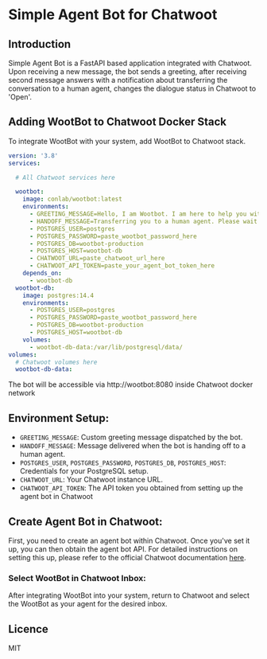 # Simple Agent Bot for Chatwoot

## Introduction

Simple Agent Bot is a FastAPI based application integrated with Chatwoot. Upon receiving a new message, the bot sends a greeting, after receiving second message answers with a notification about transferring the conversation to a human agent, changes the dialogue status in Chatwoot to 'Open'.

## Adding WootBot to Chatwoot Docker Stack

To integrate WootBot with your system, add WootBot to Chatwoot stack. 

```yaml
version: '3.8'
services:

  # All Chatwoot services here

  wootbot:
    image: conlab/wootbot:latest
    environments:
      - GREETING_MESSAGE=Hello, I am Wootbot. I am here to help you with your queries. How can I help you today?
      - HANDOFF_MESSAGE=Transferring you to a human agent. Please wait.
      - POSTGRES_USER=postgres
      - POSTGRES_PASSWORD=paste_wootbot_password_here
      - POSTGRES_DB=wootbot-production
      - POSTGRES_HOST=wootbot-db
      - CHATWOOT_URL=paste_chatwoot_url_here
      - CHATWOOT_API_TOKEN=paste_your_agent_bot_token_here
    depends_on:
      - wootbot-db
  wootbot-db:
    image: postgres:14.4
    environments:
      - POSTGRES_USER=postgres
      - POSTGRES_PASSWORD=paste_wootbot_password_here
      - POSTGRES_DB=wootbot-production
      - POSTGRES_HOST=wootbot-db
    volumes:
      - wootbot-db-data:/var/lib/postgresql/data/
volumes:
  # Chatwoot volumes here
  wootbot-db-data:
```

The bot will be accessible via http://wootbot:8080 inside Chatwoot docker network

## Environment Setup:

- `GREETING_MESSAGE`: Custom greeting message dispatched by the bot.
- `HANDOFF_MESSAGE`: Message delivered when the bot is handing off to a human agent.
- `POSTGRES_USER`, `POSTGRES_PASSWORD`, `POSTGRES_DB`, `POSTGRES_HOST`: Credentials for your PostgreSQL setup.
- `CHATWOOT_URL`: Your Chatwoot instance URL.
- `CHATWOOT_API_TOKEN`: The API token you obtained from setting up the agent bot in Chatwoot

## Create Agent Bot in Chatwoot:

First, you need to create an agent bot within Chatwoot. Once you've set it up, you can then obtain the agent bot API. For detailed instructions on setting this up, please refer to the official Chatwoot documentation [here](https://www.chatwoot.com/docs/product/others/agent-bots).


### Select WootBot in Chatwoot Inbox:

After integrating WootBot into your system, return to Chatwoot and select the WootBot as your agent for the desired inbox.

## Licence

MIT
